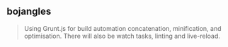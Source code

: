 bojangles
---------------

> Using Grunt.js for build automation concatenation, minification, and optimisation. There will also be watch tasks, linting and live-reload.